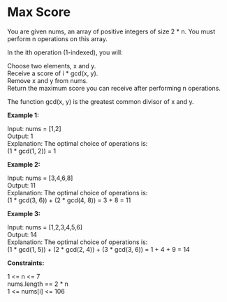 # Max Score
You are given nums, an array of positive integers of size 2 * n. You must perform n operations on this array. <br>

In the ith operation (1-indexed), you will: <br>

Choose two elements, x and y. <br>
Receive a score of i * gcd(x, y). <br>
Remove x and y from nums. <br>
Return the maximum score you can receive after performing n operations. <br>

The function gcd(x, y) is the greatest common divisor of x and y. <br>

 

**Example 1:** <br>

Input: nums = [1,2] <br>
Output: 1 <br>
Explanation: The optimal choice of operations is: <br>
(1 * gcd(1, 2)) = 1 <br>

**Example 2:** <br>

Input: nums = [3,4,6,8] <br>
Output: 11 <br>
Explanation: The optimal choice of operations is: <br>
(1 * gcd(3, 6)) + (2 * gcd(4, 8)) = 3 + 8 = 11 <br>

**Example 3:** <br>

Input: nums = [1,2,3,4,5,6] <br>
Output: 14 <br>
Explanation: The optimal choice of operations is: <br>
(1 * gcd(1, 5)) + (2 * gcd(2, 4)) + (3 * gcd(3, 6)) = 1 + 4 + 9 = 14 <br>
 

**Constraints:** <br>

1 <= n <= 7 <br>
nums.length == 2 * n <br>
1 <= nums[i] <= 106 <br>

